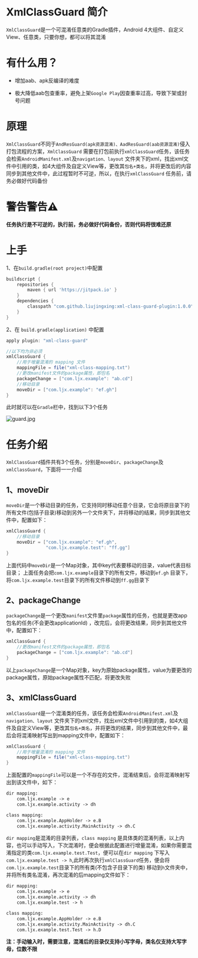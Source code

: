 # XmlClassGuard 简介

`XmlClassGuard`是一个可混淆任意类的Gradle插件，Android 4大组件、自定义View、任意类，只要你想，都可以将其混淆

# 有什么用？

- 增加aab、apk反编译的难度

- 极大降低aab包查重率，避免上架`Google Play`因查重率过高，导致下架或封号问题

# 原理

`XmlClassGuard`不同于`AndResGuard(apk资源混淆)、AadResGuard(aab资源混淆)`侵入打包流程的方案，`XmlClassGuard`
需要在打包前执行`xmlClassGuard`任务，该任务会检索`AndroidManifest.xml`及`navigation、layout`
文件夹下的xml，找出xml文件中引用的类，如4大组件及自定义View等，更改其`包名+类名`，并将更改后的内容同步到其他文件中，此过程暂时不可逆，所以，在执行`xmlClassGuard`
任务前，请务必做好代码备份

# 警告警告⚠️

**任务执行是不可逆的，执行前，务必做好代码备份，否则代码将很难还原**

# 上手

1、在`build.gradle(root project)`中配置

```gradle
buildscript {
    repositories {
        maven { url 'https://jitpack.io' }
    }
    dependencies {
        classpath "com.github.liujingxing:xml-class-guard-plugin:1.0.0"
    }
}
```
2、在 `build.gradle(application)` 中配置

```gradle
apply plugin: "xml-class-guard"

//以下均为非必须
xmlClassGuard {
    //用于增量混淆的 mapping 文件
    mappingFile = file("xml-class-mapping.txt")
    //更改manifest文件的package属性，即包名
    packageChange = ["com.ljx.example": "ab.cd"]
    //移动目录
    moveDir = ["com.ljx.example": "ef.gh"]
}
```

此时就可以在`Gradle`栏中，找到以下3个任务

![guard.jpg](https://github.com/liujingxing/xml-class-guard-plugin/blob/master/image/guard.jpg)

# 任务介绍

`XmlClassGuard`插件共有3个任务，分别是`moveDir`、`packageChange`及`xmlClassGuard`，下面将一一介绍

## 1、moveDir

`moveDir`是一个移动目录的任务，它支持同时移动任意个目录，它会将原目录下的所有文件(包括子目录)移动到另外一个文件夹下，并将移动的结果，同步到其他文件中，配置如下：

```gradle
xmlClassGuard {
    //移动目录
    moveDir = ["com.ljx.example": "ef.gh",
               "com.ljx.example.test": "ff.gg"]
}
```

上面代码中`moveDir`是一个Map对象，其中key代表要移动的目录，value代表目标目录； 上面任务会把`com.ljx.example`目录下的所有文件，移动到`ef.gh`
目录下，将`com.ljx.example.test`目录下的所有文件移动到`ff.gg`目录下

## 2、packageChange

`packageChange`是一个更改`manifest`文件里`package`属性的任务，也就是更改app包名的任务(不会更改applicationId)
，改完后，会将更改结果，同步到其他文件中，配置如下：

```gradle
xmlClassGuard {
    //更改manifest文件的package属性，即包名
    packageChange = ["com.ljx.example": "ab.cd"]
}
```

以上`packageChange`是一个Map对象，key为原始package属性，value为要更改的package属性，原始package属性不匹配，将更改失败

## 3、xmlClassGuard

`xmlClassGuard`是一个混淆类的任务，该任务会检索`AndroidManifest.xml`及`navigation、layout`
文件夹下的xml文件，找出xml文件中引用到的类，如4大组件及自定义View等，更改其`包名+类名`，并将更改的结果，同步到其他文件中，最后会将混淆映射写出到mapping文件中，配置如下：

```gradle
xmlClassGuard {
    //用于增量混淆的 mapping 文件
    mappingFile = file("xml-class-mapping.txt")
}
```

上面配置的`mappingFile`可以是一个不存在的文件，混淆结束后，会将混淆映射写出到该文件中，如下：

```xml
dir mapping:
    com.ljx.example -> e
    com.ljx.example.activity -> dh

class mapping:
    com.ljx.example.AppHolder -> e.B
    com.ljx.example.activity.MainActivity -> dh.C
```

`dir mapping`是混淆的目录列表，`class mapping`
是具体类的混淆列表，以上内容，也可以手动写入，下次混淆时，便会根据此配置进行增量混淆，如果你需要混淆指定的类`com.ljx.example.test.Test`，便可以在`dir mapping`
下写入
`com.ljx.example.test -> h`,此时再次执行`xmlClassGuard`任务，便会将`com.ljx.example.test`目录下的所有类(不包含子目录下的类)
移动到`h`文件夹中，并将所有类名混淆，再次混淆的后mapping文件如下：

```xml
dir mapping:
    com.ljx.example -> e
    com.ljx.example.activity -> dh
    com.ljx.example.test -> h

class mapping:
    com.ljx.example.AppHolder -> e.B
    com.ljx.example.activity.MainActivity -> dh.C
    com.ljx.example.test.Test -> h.D
```

**注：手动输入时，需要注意，混淆后的目录仅支持小写字母，类名仅支持大写字母，位数不限**




 














